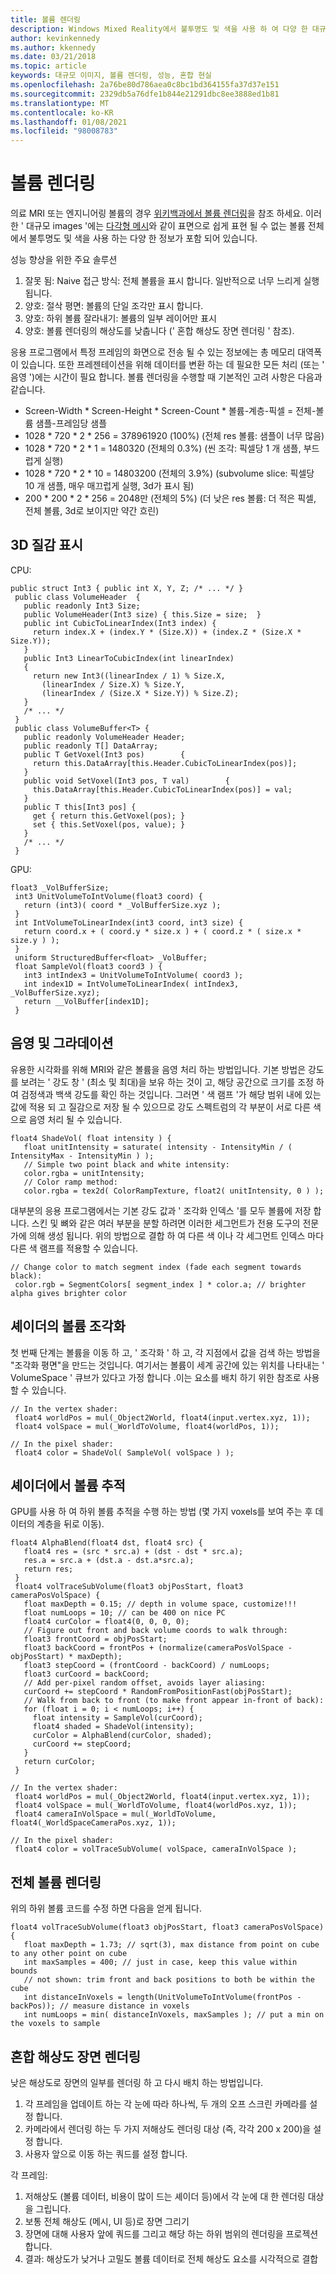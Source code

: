 ```yaml
---
title: 볼륨 렌더링
description: Windows Mixed Reality에서 불투명도 및 색을 사용 하 여 다양 한 대규모 이미지를 효율적으로 렌더링 하는 방법에 대해 알아봅니다.
author: kevinkennedy
ms.author: kkennedy
ms.date: 03/21/2018
ms.topic: article
keywords: 대규모 이미지, 볼륨 렌더링, 성능, 혼합 현실
ms.openlocfilehash: 2a76be80d786aea0c8bc1bd364155fa37d37e151
ms.sourcegitcommit: 2329db5a76dfe1b844e21291dbc8ee3888ed1b81
ms.translationtype: MT
ms.contentlocale: ko-KR
ms.lasthandoff: 01/08/2021
ms.locfileid: "98008783"
---
```

# <a name="volume-rendering"></a>볼륨 렌더링

의료 MRI 또는 엔지니어링 볼륨의 경우 [위키백과에서 볼륨 렌더링](https://en.wikipedia.org/wiki/Volume_rendering)을 참조 하세요. 이러한 ' 대규모 images '에는 [다각형 메시](https://en.wikipedia.org/wiki/Polygon_mesh)와 같이 표면으로 쉽게 표현 될 수 없는 볼륨 전체에서 불투명도 및 색을 사용 하는 다양 한 정보가 포함 되어 있습니다.

성능 향상을 위한 주요 솔루션
1. 잘못 됨: Naive 접근 방식: 전체 볼륨을 표시 합니다. 일반적으로 너무 느리게 실행 됩니다.
2. 양호: 절삭 평면: 볼륨의 단일 조각만 표시 합니다.
3. 양호: 하위 볼륨 잘라내기: 볼륨의 일부 레이어만 표시
4. 양호: 볼륨 렌더링의 해상도를 낮춥니다 (' 혼합 해상도 장면 렌더링 ' 참조).

응용 프로그램에서 특정 프레임의 화면으로 전송 될 수 있는 정보에는 총 메모리 대역폭이 있습니다. 또한 프레젠테이션을 위해 데이터를 변환 하는 데 필요한 모든 처리 (또는 ' 음영 ')에는 시간이 필요 합니다. 볼륨 렌더링을 수행할 때 기본적인 고려 사항은 다음과 같습니다.
* Screen-Width * Screen-Height * Screen-Count * 볼륨-계층-픽셀 = 전체-볼륨 샘플-프레임당 샘플
* 1028 * 720 * 2 * 256 = 378961920 (100%) (전체 res 볼륨: 샘플이 너무 많음)
* 1028 * 720 * 2 * 1 = 1480320 (전체의 0.3%) (씬 조각: 픽셀당 1 개 샘플, 부드럽게 실행)
* 1028 * 720 * 2 * 10 = 14803200 (전체의 3.9%) (subvolume slice: 픽셀당 10 개 샘플, 매우 매끄럽게 실행, 3d가 표시 됨)
* 200 * 200 * 2 * 256 = 2048만 (전체의 5%) (더 낮은 res 볼륨: 더 적은 픽셀, 전체 볼륨, 3d로 보이지만 약간 흐린)

## <a name="representing-3d-textures"></a>3D 질감 표시

CPU:

```
public struct Int3 { public int X, Y, Z; /* ... */ }
 public class VolumeHeader  {
   public readonly Int3 Size;
   public VolumeHeader(Int3 size) { this.Size = size;  }
   public int CubicToLinearIndex(Int3 index) {
     return index.X + (index.Y * (Size.X)) + (index.Z * (Size.X * Size.Y));
   }
   public Int3 LinearToCubicIndex(int linearIndex)
   {
     return new Int3((linearIndex / 1) % Size.X,
       (linearIndex / Size.X) % Size.Y,
       (linearIndex / (Size.X * Size.Y)) % Size.Z);
   }
   /* ... */
 }
 public class VolumeBuffer<T> {
   public readonly VolumeHeader Header;
   public readonly T[] DataArray;
   public T GetVoxel(Int3 pos)        {
     return this.DataArray[this.Header.CubicToLinearIndex(pos)];
   }
   public void SetVoxel(Int3 pos, T val)        {
     this.DataArray[this.Header.CubicToLinearIndex(pos)] = val;
   }
   public T this[Int3 pos] {
     get { return this.GetVoxel(pos); }
     set { this.SetVoxel(pos, value); }
   }
   /* ... */
 }
```

GPU:

```
float3 _VolBufferSize;
 int3 UnitVolumeToIntVolume(float3 coord) {
   return (int3)( coord * _VolBufferSize.xyz );
 }
 int IntVolumeToLinearIndex(int3 coord, int3 size) {
   return coord.x + ( coord.y * size.x ) + ( coord.z * ( size.x * size.y ) );
 }
 uniform StructuredBuffer<float> _VolBuffer;
 float SampleVol(float3 coord3 ) {
   int3 intIndex3 = UnitVolumeToIntVolume( coord3 );
   int index1D = IntVolumeToLinearIndex( intIndex3, _VolBufferSize.xyz);
   return __VolBuffer[index1D];
 }
```

## <a name="shading-and-gradients"></a>음영 및 그라데이션

유용한 시각화를 위해 MRI와 같은 볼륨을 음영 처리 하는 방법입니다. 기본 방법은 강도를 보려는 ' 강도 창 ' (최소 및 최대)을 보유 하는 것이 고, 해당 공간으로 크기를 조정 하 여 검정색과 백색 강도를 확인 하는 것입니다. 그러면 ' 색 램프 '가 해당 범위 내에 있는 값에 적용 되 고 질감으로 저장 될 수 있으므로 강도 스펙트럼의 각 부분이 서로 다른 색으로 음영 처리 될 수 있습니다.

```
float4 ShadeVol( float intensity ) {
   float unitIntensity = saturate( intensity - IntensityMin / ( IntensityMax - IntensityMin ) );
   // Simple two point black and white intensity:
   color.rgba = unitIntensity;
   // Color ramp method:
   color.rgba = tex2d( ColorRampTexture, float2( unitIntensity, 0 ) );
```

대부분의 응용 프로그램에서는 기본 강도 값과 ' 조각화 인덱스 '를 모두 볼륨에 저장 합니다. 스킨 및 뼈와 같은 여러 부분을 분할 하려면 이러한 세그먼트가 전용 도구의 전문가에 의해 생성 됩니다. 위의 방법으로 결합 하 여 다른 색 이나 각 세그먼트 인덱스 마다 다른 색 램프를 적용할 수 있습니다.

```
// Change color to match segment index (fade each segment towards black):
 color.rgb = SegmentColors[ segment_index ] * color.a; // brighter alpha gives brighter color
```

## <a name="volume-slicing-in-a-shader"></a>셰이더의 볼륨 조각화

첫 번째 단계는 볼륨을 이동 하 고, ' 조각화 ' 하 고, 각 지점에서 값을 검색 하는 방법을 "조각화 평면"을 만드는 것입니다. 여기서는 볼륨이 세계 공간에 있는 위치를 나타내는 ' VolumeSpace ' 큐브가 있다고 가정 합니다 .이는 요소를 배치 하기 위한 참조로 사용할 수 있습니다.

```
// In the vertex shader:
 float4 worldPos = mul(_Object2World, float4(input.vertex.xyz, 1));
 float4 volSpace = mul(_WorldToVolume, float4(worldPos, 1));
```

```
// In the pixel shader:
 float4 color = ShadeVol( SampleVol( volSpace ) );
```

## <a name="volume-tracing-in-shaders"></a>셰이더에서 볼륨 추적

GPU를 사용 하 여 하위 볼륨 추적을 수행 하는 방법 (몇 가지 voxels를 보여 주는 후 데이터의 계층을 뒤로 이동).

```
float4 AlphaBlend(float4 dst, float4 src) {
   float4 res = (src * src.a) + (dst - dst * src.a);
   res.a = src.a + (dst.a - dst.a*src.a);
   return res;
 }
 float4 volTraceSubVolume(float3 objPosStart, float3 cameraPosVolSpace) {
   float maxDepth = 0.15; // depth in volume space, customize!!!
   float numLoops = 10; // can be 400 on nice PC
   float4 curColor = float4(0, 0, 0, 0);
   // Figure out front and back volume coords to walk through:
   float3 frontCoord = objPosStart;
   float3 backCoord = frontPos + (normalize(cameraPosVolSpace - objPosStart) * maxDepth);
   float3 stepCoord = (frontCoord - backCoord) / numLoops;
   float3 curCoord = backCoord;
   // Add per-pixel random offset, avoids layer aliasing:
   curCoord += stepCoord * RandomFromPositionFast(objPosStart);
   // Walk from back to front (to make front appear in-front of back):
   for (float i = 0; i < numLoops; i++) {
     float intensity = SampleVol(curCoord);
     float4 shaded = ShadeVol(intensity);
     curColor = AlphaBlend(curColor, shaded);
     curCoord += stepCoord;
   }
   return curColor;
 }
```

```
// In the vertex shader:
 float4 worldPos = mul(_Object2World, float4(input.vertex.xyz, 1));
 float4 volSpace = mul(_WorldToVolume, float4(worldPos.xyz, 1));
 float4 cameraInVolSpace = mul(_WorldToVolume, float4(_WorldSpaceCameraPos.xyz, 1));
```

```
// In the pixel shader:
 float4 color = volTraceSubVolume( volSpace, cameraInVolSpace );
```

## <a name="whole-volume-rendering"></a>전체 볼륨 렌더링

위의 하위 볼륨 코드를 수정 하면 다음을 얻게 됩니다.

```
float4 volTraceSubVolume(float3 objPosStart, float3 cameraPosVolSpace) {
   float maxDepth = 1.73; // sqrt(3), max distance from point on cube to any other point on cube
   int maxSamples = 400; // just in case, keep this value within bounds
   // not shown: trim front and back positions to both be within the cube
   int distanceInVoxels = length(UnitVolumeToIntVolume(frontPos - backPos)); // measure distance in voxels
   int numLoops = min( distanceInVoxels, maxSamples ); // put a min on the voxels to sample
```

## <a name="mixed-resolution-scene-rendering"></a>혼합 해상도 장면 렌더링

낮은 해상도로 장면의 일부를 렌더링 하 고 다시 배치 하는 방법입니다.
1. 각 프레임을 업데이트 하는 각 눈에 따라 하나씩, 두 개의 오프 스크린 카메라를 설정 합니다.
2. 카메라에서 렌더링 하는 두 가지 저해상도 렌더링 대상 (즉, 각각 200 x 200)을 설정 합니다.
3. 사용자 앞으로 이동 하는 쿼드를 설정 합니다.

각 프레임:
1. 저해상도 (볼륨 데이터, 비용이 많이 드는 셰이더 등)에서 각 눈에 대 한 렌더링 대상을 그립니다.
2. 보통 전체 해상도 (메시, UI 등)로 장면 그리기
3. 장면에 대해 사용자 앞에 쿼드를 그리고 해당 하는 하위 범위의 렌더링을 프로젝션 합니다.
4. 결과: 해상도가 낮거나 고밀도 볼륨 데이터로 전체 해상도 요소를 시각적으로 결합
